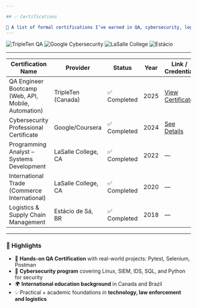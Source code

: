 ```yaml
---

## ✅ Certifications

📄 A list of formal certifications I’ve earned in QA, cybersecurity, logistics, and programming:
---
```

![TripleTen QA](https://img.shields.io/badge/QA_Engineer_TripleTen-20232A?style=for-the-badge&logo=testinglibrary&logoColor=white)
![Google Cybersecurity](https://img.shields.io/badge/Cybersecurity-Google-4285F4?style=for-the-badge&logo=google&logoColor=white)
![LaSalle College](https://img.shields.io/badge/LaSalle_College-CA-FF1F1F?style=for-the-badge)
![Estácio](https://img.shields.io/badge/Estácio_Logistics-Brazil-blue?style=for-the-badge)

---
| Certification Name                                      | Provider             | Status       | Year | Link / Credential                                  |
|---------------------------------------------------------|----------------------|--------------|------|----------------------------------------------------|
| QA Engineer Bootcamp (Web, API, Mobile, Automation)     | TripleTen (Canada)   | ✅ Completed | 2025 | [View Certificate](https://tripleten.com)          |
| Cybersecurity Professional Certificate                   | Google/Coursera      | ✅ Completed | 2024 | [See Details](https://www.coursera.org/professional-certificates/google-cybersecurity) |
| Programming Analyst – Systems Development               | LaSalle College, CA  | ✅ Completed | 2022 | —                                                  |
| International Trade (Commerce International)            | LaSalle College, CA  | ✅ Completed | 2020 | —                                                  |
| Logistics & Supply Chain Management                     | Estácio de Sá, BR    | ✅ Completed | 2018 | —                                                  |

---

### 📌 Highlights

- 🧪 **Hands-on QA Certification** with real-world projects: Pytest, Selenium, Postman
- 🔐 **Cybersecurity program** covering Linux, SIEM, IDS, SQL, and Python for security
- 🌍 **International education background** in Canada and Brazil
- 💡 Practical + academic foundations in **technology, law enforcement and logistics**

